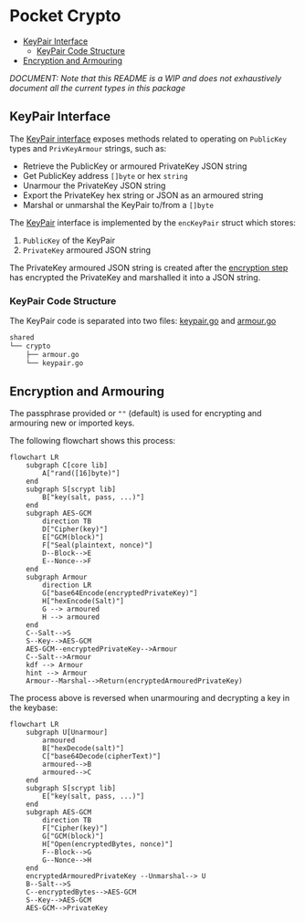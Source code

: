 # Pocket Crypto <!-- omit in toc -->

- [KeyPair Interface](#keypair-interface)
  - [KeyPair Code Structure](#keypair-code-structure)
- [Encryption and Armouring](#encryption-and-armouring)

_DOCUMENT: Note that this README is a WIP and does not exhaustively document all the current types in this package_

## KeyPair Interface

The [KeyPair interface](./keypair.go) exposes methods related to operating on `PublicKey` types and `PrivKeyArmour` strings, such as:

- Retrieve the PublicKey or armoured PrivateKey JSON string
- Get PublicKey address `[]byte` or hex `string`
- Unarmour the PrivateKey JSON string
- Export the PrivateKey hex string or JSON as an armoured string
- Marshal or unmarshal the KeyPair to/from a `[]byte`

The [KeyPair](./keypair.go) interface is implemented by the `encKeyPair` struct which stores:

1. `PublicKey` of the KeyPair
2. `PrivateKey` armoured JSON string

The PrivateKey armoured JSON string is created after the [encryption step](#encryption-and-armouring) has encrypted the PrivateKey and marshalled it into a JSON string.

### KeyPair Code Structure

The KeyPair code is separated into two files: [keypair.go](./keypair.go) and [armour.go](./armour.go)

```bash
shared
└── crypto
    ├── armour.go
    └── keypair.go
```

## Encryption and Armouring

The passphrase provided or `""` (default) is used for encrypting and armouring new or imported keys.

The following flowchart shows this process:

```mermaid
flowchart LR
    subgraph C[core lib]
        A["rand([16]byte)"]
    end
    subgraph S[scrypt lib]
        B["key(salt, pass, ...)"]
    end
    subgraph AES-GCM
        direction TB
        D["Cipher(key)"]
        E["GCM(block)"]
        F["Seal(plaintext, nonce)"]
        D--Block-->E
        E--Nonce-->F
    end
    subgraph Armour
        direction LR
        G["base64Encode(encryptedPrivateKey)"]
        H["hexEncode(Salt)"]
        G --> armoured
        H --> armoured
    end
    C--Salt-->S
    S--Key-->AES-GCM
    AES-GCM--encryptedPrivateKey-->Armour
    C--Salt-->Armour
    kdf --> Armour
    hint --> Armour
    Armour--Marshal-->Return(encryptedArmouredPrivateKey)
```

The process above is reversed when unarmouring and decrypting a key in the keybase:

```mermaid
flowchart LR
    subgraph U[Unarmour]
        armoured
        B["hexDecode(salt)"]
        C["base64Decode(cipherText)"]
        armoured-->B
        armoured-->C
    end
    subgraph S[scrypt lib]
        E["key(salt, pass, ...)"]
    end
    subgraph AES-GCM
        direction TB
        F["Cipher(key)"]
        G["GCM(block)"]
        H["Open(encryptedBytes, nonce)"]
        F--Block-->G
        G--Nonce-->H
    end
    encryptedArmouredPrivateKey --Unmarshal--> U
    B--Salt-->S
    C--encryptedBytes-->AES-GCM
    S--Key-->AES-GCM
    AES-GCM-->PrivateKey
```
